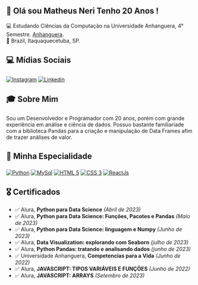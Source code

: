 ## 👋 Olá sou Matheus Neri Tenho 20 Anos !

💻 Estudando Ciências da Computação na Universidade Anhanguera, 4° Semestre. [Anhanguera](https://www.anhanguera.com).<br>
🏡 Brazil, Itaquaquecetuba, SP.

## 💻 Mídias Sociais
###
[![Instagram](https://img.shields.io/badge/Instagram-E1306C?style=for-the-badge&logo=instagram&logoColor=white)](https://instagram.com/matheusintx?igshid=MzNlNGNkZWQ4Mg==)
[![Linkedin](https://img.shields.io/badge/Linkedin-0e76a8?style=for-the-badge&logo=linkedin&logoColor=white)](https://www.linkedin.com/in/matheus-souza-074257243)

## 🎓 Sobre Mim 
###
Sou um Desenvolvedor e Programador com 20 anos, porém com grande experiência em análise e ciência de dados.
Possuo bastante familiariade com a biblioteca Pandas para a criação e manipulação de Data Frames afim de trazer análises de valor.


## 🚀 Minha Especialidade

### 
[![Python](https://img.shields.io/badge/Python-FFD43B?style=for-the-badge&logo=python&logoColor=blue)](https://python.org)
[![MySql](https://img.shields.io/badge/MySQL-00000F?style=for-the-badge&logo=mysql&logoColor=white)](https://www.mysql.com/)
[![HTML 5](https://img.shields.io/badge/HTML5-E34F26?style=for-the-badge&logo=html5&logoColor=white)](https://www.w3.org/standards/webdesign/htmlcss.html)
[![CSS 3](https://img.shields.io/badge/CSS3-1572B6?style=for-the-badge&logo=css3&logoColor=white)](https://www.w3.org/standards/webdesign/htmlcss.html)
[![ReactJs](https://img.shields.io/badge/React-20232A?style=for-the-badge&logo=react&logoColor=61DAFB)](https://reactjs.org/)




## 🎖️ Certificados
* ✅ Alura, **Python para Data Science** *(Abril de 2023)*
* ✅ Alura, **Python para Data Science: Funções, Pacotes e Pandas** *(Maio de 2023)*
* ✅ Alura, **Python para Data Science: linguagem e Numpy** *(Junho de 2023)*
* ✅ Alura, **Data Visualization: explorando com Seaborn** *(julho de 2023)*
* ✅ Alura, **Python Pandas: tratando e analisando dados** *(junho de 2023)*
* ✅ Universidade Anhanguera, **Competencias para a Vida** *(Junho de 2022)*
* ✅ Alura, **JAVASCRIPT: TIPOS VARIÁVEIS E FUNÇÕES** *(Junho de 2022)*
* ✅ Alura, **JAVASCRIPT: ARRAYS** *(Setembro de 2023)*
